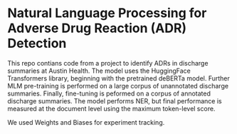 # Natural Language Processing for Adverse Drug Reaction (ADR) Detection

This repo contians code from a project to identify ADRs in discharge summaries at Austin Health. The model uses the HuggingFace Transformers library, beginning with the pretrained deBERTa model. Further MLM pre-training is performed on a large corpus of unannotated discharge summaries. Finally, fine-tuning is peformed on a corpus of annotated discharge summaries. The model performs NER, but final performance is measured at the document level using the maximum token-level score.

We used Weights and Biases for experiment tracking.
